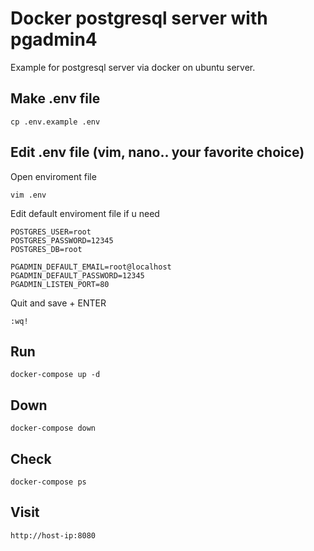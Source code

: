 # Docker postgresql server with pgadmin4
Example for postgresql server via docker on ubuntu server.

## Make .env file

```shell
cp .env.example .env
```


## Edit .env file (vim, nano.. your favorite choice)

Open enviroment file

```shell
vim .env
```

Edit default enviroment file if u need

```shell
POSTGRES_USER=root
POSTGRES_PASSWORD=12345
POSTGRES_DB=root

PGADMIN_DEFAULT_EMAIL=root@localhost
PGADMIN_DEFAULT_PASSWORD=12345
PGADMIN_LISTEN_PORT=80
```

Quit and save + ENTER

```shell
:wq!
```

## Run

```shell
docker-compose up -d
```

## Down

```shell
docker-compose down
```

## Check

```shell
docker-compose ps
```

## Visit 

```shell
http://host-ip:8080
```
